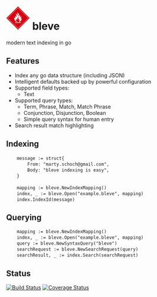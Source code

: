 # ![bleve](docs/bleve.png) bleve

modern text indexing in go

## Features
* Index any go data structure (including JSON)
* Intelligent defaults backed up by powerful configuration
* Supported field types:
    * Text
* Supported query types:
    * Term, Phrase, Match, Match Phrase
    * Conjunction, Disjunction, Boolean
    * Simple query syntax for human entry
* Search result match highlighting

## Indexing

		message := struct{
			From: "marty.schoch@gmail.com",
			Body: "bleve indexing is easy",
		}

		mapping := bleve.NewIndexMapping()
		index, _ := bleve.Open("example.bleve", mapping)
		index.IndexId(message)

## Querying

		mapping := bleve.NewIndexMapping()
		index, _ := bleve.Open("example.bleve", mapping)
		query := bleve.NewSyntaxQuery("bleve")
		searchRequest := bleve.NewSearchRequest(query)
		searchResult, _ := index.Search(searchRequest)


## Status

[![Build Status](https://drone.io/github.com/couchbaselabs/bleve/status.png)](https://drone.io/github.com/couchbaselabs/bleve/latest)
[![Coverage Status](https://coveralls.io/repos/couchbaselabs/bleve/badge.png?branch=master)](https://coveralls.io/r/couchbaselabs/bleve?branch=master)
